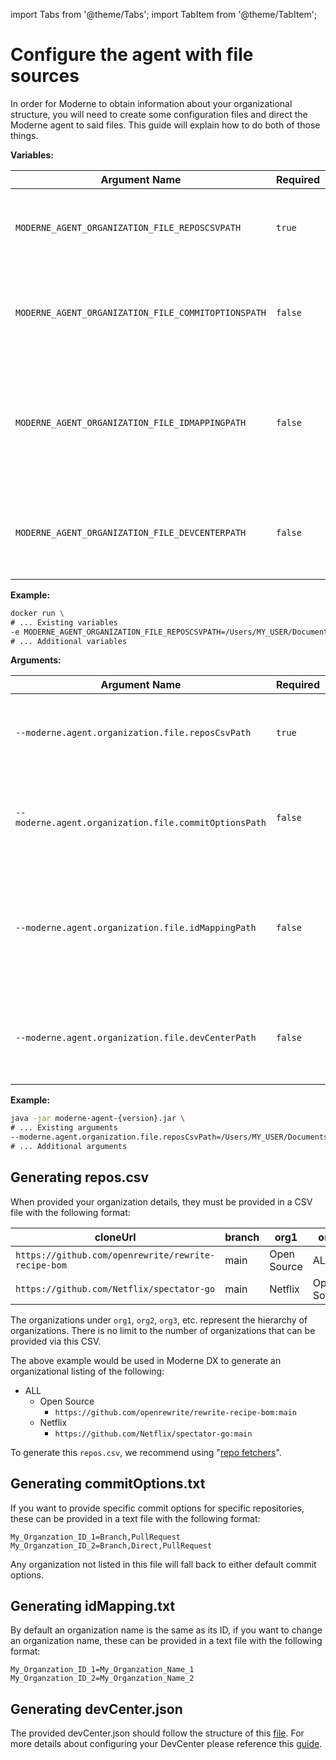 import Tabs from '@theme/Tabs';
import TabItem from '@theme/TabItem';

# Configure the agent with file sources

In order for Moderne to obtain information about your organizational structure, you will need to create some configuration files and direct the Moderne agent to said files. This guide will explain how to do both of those things.

<Tabs groupId="agent-type">
<TabItem value="oci-container" label="OCI Container">

**Variables:**

| Argument Name                                       | Required | Default                                    | Description                                                                                          |
|-----------------------------------------------------|----------|--------------------------------------------|------------------------------------------------------------------------------------------------------|
| `MODERNE_AGENT_ORGANIZATION_FILE_REPOSCSVPATH`      | `true`   |                                            | File path to the CSV file which outlines your organization structure                                 |
| `MODERNE_AGENT_ORGANIZATION_FILE_COMMITOPTIONSPATH` | `false`  | All options available.                     | File path a text file which set commit options for specific repositories                             |
| `MODERNE_AGENT_ORGANIZATION_FILE_IDMAPPINGPATH`     | `false`  | Organization use provided ID as their name | File path to a text which overrides any organization name to a different name then the provided ID |
| `MODERNE_AGENT_ORGANIZATION_FILE_DEVCENTERPATH`     | `false`  | A default Devcenter is provided            | File path to a JSON file which outlines the DevCenter for specific organizations                     |

**Example:**

```bash
docker run \
# ... Existing variables
-e MODERNE_AGENT_ORGANIZATION_FILE_REPOSCSVPATH=/Users/MY_USER/Documents/repos.csv \
# ... Additional variables
```

</TabItem>

<TabItem value="executable-jar" label="Executable JAR">

**Arguments:**

| Argument Name                                         | Required | Default                                    | Description                                                                                          |
|-------------------------------------------------------|----------|--------------------------------------------|------------------------------------------------------------------------------------------------------|
| `--moderne.agent.organization.file.reposCsvPath`      | `true`   |                                            | File path to the CSV file which outlines your organization structure                                 |
| `--moderne.agent.organization.file.commitOptionsPath` | `false`  | All options available.                     | File path a text file which sets commit options for specific repositories                            |
| `--moderne.agent.organization.file.idMappingPath`     | `false`  | Organization use provided ID as their name | File path to a text which overrides any organizations name to a different name then the provided ID |
| `--moderne.agent.organization.file.devCenterPath`     | `false`  | A default Devcenter is provided            | File path to a JSON file which outlines the DevCenter for specific organizations                     |

**Example:**

```bash
java -jar moderne-agent-{version}.jar \
# ... Existing arguments
--moderne.agent.organization.file.reposCsvPath=/Users/MY_USER/Documents/repos.csv \
# ... Additional arguments
```

</TabItem>
</Tabs>

## Generating repos.csv
When provided your organization details, they must be provided in a CSV file with the following format:

| cloneUrl      | branch   | org1    | org2        | org3 |
|---------------|----------|---------|-------------|------|
| `https://github.com/openrewrite/rewrite-recipe-bom` | main | Open Source | ALL | |
| `https://github.com/Netflix/spectator-go` | main | Netflix | Open Source | ALL |

The organizations under `org1`, `org2`, `org3`, etc. represent the hierarchy of organizations. There is no limit to the number of organizations that can be provided via this CSV.

The above example would be used in Moderne DX to generate an organizational listing of the following:

* ALL
    * Open Source
        * `https://github.com/openrewrite/rewrite-recipe-bom:main`
    * Netflix
        * `https://github.com/Netflix/spectator-go:main`

To generate this `repos.csv`, we recommend using "[repo fetchers](https://github.com/moderneinc/repository-fetchers)".

## Generating commitOptions.txt
If you want to provide specific commit options for specific repositories, these can be provided in a text file with the following format:
```text
My_Organzation_ID_1=Branch,PullRequest
My_Organzation_ID_2=Branch,Direct,PullRequest
```

Any organization not listed in this file will fall back to either default commit options.

## Generating idMapping.txt
By default an organization name is the same as its ID, if you want to change an organization name, these can be provided in a text file with the following format:
```text
My_Organzation_ID_1=My_Organzation_Name_1
My_Organzation_ID_2=My_Organzation_Name_2
```

## Generating devCenter.json
The provided devCenter.json should follow the structure of this [file](https://github.com/moderneinc/moderne-organizations/blob/main/src/main/resources/devcenter.json).
For more details about configuring your DevCenter please reference this [guide](../dev-center.md#step-3-create-and-configure-the-devcenter).  
